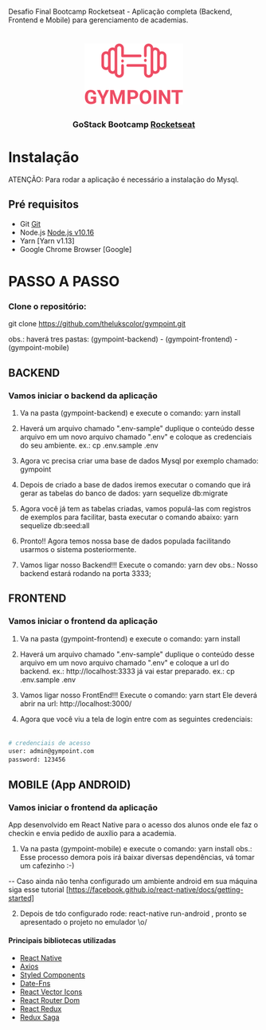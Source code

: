 Desafio Final Bootcamp Rocketseat - Aplicação completa (Backend, Frontend e Mobile) para gerenciamento de academias.

<h1 align="center">
<img src="https://github.com/thelukscolor/gympoint/blob/master/gympoint-frontend/src/assets/logo.png">
</h1>
<h3 align="center">
GoStack Bootcamp <a href="https://rocketseat.com.br" target="__blank">Rocketseat</a>
</h3>

<h1>Instalação</h1>
<p>ATENÇÃO: Para rodar a aplicação é necessário a instalação do Mysql.</p>

## Pré requisitos

- Git [Git](https://git-scm.com)
- Node.js [Node.js v10.16](https://nodejs.org/)
- Yarn [Yarn v1.13]
- Google Chrome Browser [Google]

# PASSO A PASSO

### Clone o repositório:
git clone https://github.com/thelukscolor/gympoint.git

obs.: haverá tres pastas: (gympoint-backend) - (gympoint-frontend) - (gympoint-mobile)


## BACKEND
### Vamos iniciar o backend da aplicação

1) Va na pasta (gympoint-backend) e execute o comando: yarn install

2) Haverá um arquivo chamado ".env-sample" duplique o conteúdo desse arquivo em um novo arquivo chamado ".env" e coloque as credenciais do seu ambiente.
   ex.: cp .env.sample .env
   
3) Agora vc precisa criar uma base de dados Mysql por exemplo chamado: gympoint

4) Depois de criado a base de dados iremos executar o comando que irá gerar as tabelas do banco de dados: 
    yarn sequelize db:migrate
    
5) Agora você já tem as tabelas criadas, vamos populá-las com registros de exemplos para facilitar, basta executar o comando abaixo:
   yarn sequelize db:seed:all
   
6) Pronto!! Agora temos nossa base de dados populada facilitando usarmos o sistema posteriormente. 

7) Vamos ligar nosso Backend!!! Execute o comando:  yarn dev  obs.: Nosso backend estará rodando na porta 3333;



## FRONTEND
### Vamos iniciar o frontend da aplicação

1) Va na pasta (gympoint-frontend) e execute o comando: yarn install

2) Haverá um arquivo chamado ".env-sample" duplique o conteúdo desse arquivo em um novo arquivo chamado ".env" e coloque a url do backend. ex.: http://localhost:3333   já vai estar preparado.
   ex.: cp .env.sample .env

3) Vamos ligar nosso FrontEnd!!! Execute o comando:  yarn start  Ele deverá abrir na url: http://localhost:3000/  

4) Agora que você viu a tela de login entre com as seguintes credenciais:

```bash

# credenciais de acesso
user: admin@gympoint.com
password: 123456
```

## MOBILE (App ANDROID)
### Vamos iniciar o frontend da aplicação

App desenvolvido em React Native para o acesso dos alunos onde ele faz o checkin e envia pedido de auxílio para a academia.

1) Va na pasta (gympoint-mobile) e execute o comando: yarn install   obs.: Esse processo demora pois irá baixar diversas dependências, vá tomar um cafezinho :-)

-- Caso ainda não tenha configurado um ambiente android em sua máquina siga esse tutorial [https://facebook.github.io/react-native/docs/getting-started]

2) Depois de tdo configurado rode: react-native run-android , pronto se apresentado o projeto no emulador \o/

#### Principais bibliotecas utilizadas

- [React Native](https://github.com/facebook/react-native)
- [Axios](https://github.com/axios/axios)
- [Styled Components](https://www.styled-components.com/)
- [Date-Fns](https://date-fns.org/)
- [React Vector Icons](https://github.com/oblador/react-native-vector-icons)
- [React Router Dom](https://reacttraining.com/react-router/web/guides/quick-start)
- [React Redux](https://github.com/reduxjs/react-redux)
- [Redux Saga](https://github.com/redux-saga/redux-saga)

